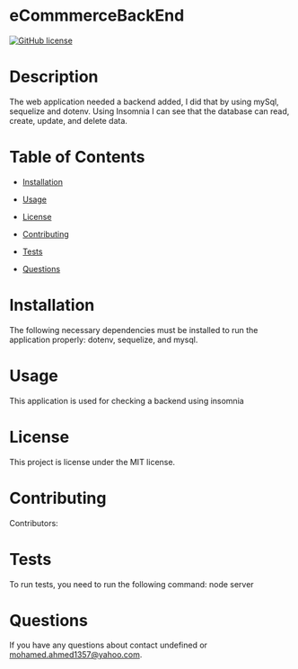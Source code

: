   # eCommmerceBackEnd
  [![GitHub license](https://img.shields.io/badge/license-MIT-blue.svg)](https://github.com/undefined/eCommerce-Backend)
  
  # Description
  The web application needed a backend added, I did that by using mySql, sequelize and dotenv. Using Insomnia I can see that the database can read, create, update, and delete data.
 
  # Table of Contents 
 
  * [Installation](#installation)
  * [Usage](#usage)
  * [License](#license)
  
  * [Contributing](#contributing)
  * [Tests](#tests)
  
  * [Questions](#questions)
  
  # Installation
  
  The following necessary dependencies must be installed to run the application properly: dotenv, sequelize, and mysql.
  # Usage
 
  ​This application is used for checking a backend using insomnia
  # License
  
  This project is license under the MIT license.
  # Contributing
 
  ​Contributors: 
  # Tests
  
  To run tests, you need to run the following command: node server
 
  # Questions
  If you have any questions about contact undefined or mohamed.ahmed1357@yahoo.com.


